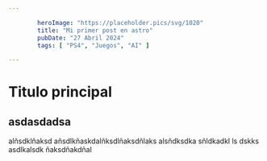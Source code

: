 ```yaml
---

        heroImage: "https://placeholder.pics/svg/1020"
        title: "Mi primer post en astro"
        pubDate: "27 Abril 2024"
        tags: [ "PS4", "Juegos", "AI" ]

---
```


# Titulo principal

## asdasdadsa

alñsdklñaksd añsdlkñaskdalñksdlñaksdñlaks alsñdksdka sñldkadkl ls dskks asdlkalsdk ñaksdñakdñal
